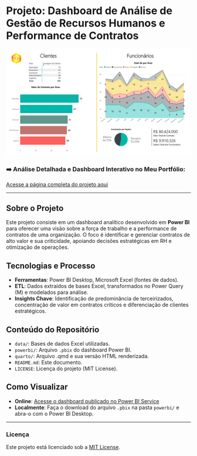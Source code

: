 # Projeto: Dashboard de Análise de Gestão de Recursos Humanos e Performance de Contratos

![Thumbnail do Dashboard](powerbi/capa.png)


### ➡️ Análise Detalhada e Dashboard Interativo no Meu Portfólio:
[Acesse a página completa do projeto aqui](https://ferreiragabrielw.github.io/portfolio-gabriel/projetos/Dashboards/1DashboardFuncionarios/Projeto1DA.html)

---

## Sobre o Projeto

Este projeto consiste em um dashboard analítico desenvolvido em **Power BI** para oferecer uma visão sobre a força de trabalho e a performance de contratos de uma organização. O foco é identificar e gerenciar contratos de alto valor e sua criticidade, apoiando decisões estratégicas em RH e otimização de operações.

## Tecnologias e Processo

* **Ferramentas**: Power BI Desktop, Microsoft Excel (fontes de dados).
* **ETL**: Dados extraídos de bases Excel, transformados no Power Query (M) e modelados para análise.
* **Insights Chave**: Identificação de predominância de terceirizados, concentração de valor em contratos críticos e diferenciação de clientes estratégicos.

## Conteúdo do Repositório

* `data/`: Bases de dados Excel utilizadas.
* `powerbi/`: Arquivo `.pbix` do dashboard Power BI.
* `quarto/`: Arquivo .qmd e sua versão HTML renderizada.
* `README.md`: Este documento.
* `LICENSE`: Licença do projeto (MIT License).

## Como Visualizar

* **Online**: [Acesse o dashboard publicado no Power BI Service](https://app.powerbi.com/groups/me/reports/76e35eaf-c92c-4671-9f9d-cad29ce49328/ReportSection?experience=power-bi)
* **Localmente**: Faça o download do arquivo `.pbix` na pasta `powerbi/` e abra-o com o Power BI Desktop.

---

### Licença

Este projeto está licenciado sob a [MIT License](LICENSE).

